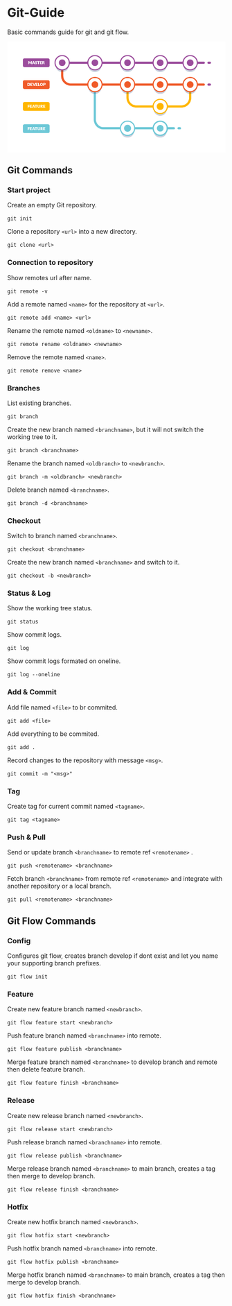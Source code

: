 # Git-Guide

Basic commands guide for git and git flow.

<div style="width: 100%; background-color: white;">
    <img src="./assets/gitflow-1.png" alt="gitworkflow"/>
</div>

## Git Commands

### Start project

Create an empty Git repository.
```
git init
```

Clone a repository ``<url>`` into a new directory.
```
git clone <url>
```

### Connection to repository

Show remotes url after name.
```
git remote -v
```

Add a remote named ``<name>``  for the repository at ``<url>``.
```
git remote add <name> <url>
```

Rename the remote named ``<oldname>`` to ``<newname>``.
```
git remote rename <oldname> <newname>
```

Remove the remote named ``<name>``. 
```
git remote remove <name>
```

### Branches

List existing branches.
```
git branch
```

Create the new branch named ``<branchname>``, but it will not switch the working tree to it.
```
git branch <branchname>
```

Rename the branch named ``<oldbranch>`` to ``<newbranch>``.
```
git branch -m <oldbranch> <newbranch>
```

Delete branch named ``<branchname>``.
```
git branch -d <branchname>
```

### Checkout

Switch to branch named ``<branchname>``.
```
git checkout <branchname>
```

Create the new branch named ``<branchname>`` and switch to it.
```
git checkout -b <newbranch>
```

### Status & Log

Show the working tree status.
```
git status
```

Show commit logs.
```
git log
```

Show commit logs formated on oneline.
```
git log --oneline
```

### Add & Commit

Add file named ``<file>`` to br commited.
```
git add <file>
```

Add everything to be commited.
```
git add .
```

Record changes to the repository with message ``<msg>``.
```
git commit -m "<msg>"
```

### Tag

Create tag for current commit named ``<tagname>``.
```
git tag <tagname>
```

### Push & Pull

Send or update branch ``<branchname>`` to remote ref ``<remotename>`` .
```
git push <remotename> <branchname>
```

Fetch branch ``<branchname>`` from remote ref ``<remotename>`` and integrate with another repository or a local branch.
```
git pull <remotename> <branchname>
```

## Git Flow Commands

### Config

Configures git flow, creates branch develop if dont exist and let you name your supporting branch prefixes.
```
git flow init
```

### Feature

Create new feature branch named ``<newbranch>``.
```
git flow feature start <newbranch>
```

Push feature branch named ``<branchname>`` into remote.
```
git flow feature publish <branchname>
```

Merge feature branch named ``<branchname>`` to develop branch and remote then delete feature branch.
```
git flow feature finish <branchname>
```

### Release

Create new release branch named ``<newbranch>``.
```
git flow release start <newbranch>
```

Push release branch named ``<branchname>`` into remote.
```
git flow release publish <branchname>
```

Merge release branch named ``<branchname>`` to main branch, creates a tag then merge to develop branch.
```
git flow release finish <branchname>
```

### Hotfix

Create new hotfix branch named ``<newbranch>``.
```
git flow hotfix start <newbranch>
```

Push hotfix branch named ``<branchname>`` into remote.
```
git flow hotfix publish <branchname>
```

Merge hotfix branch named ``<branchname>`` to main branch, creates a tag then merge to develop branch.
```
git flow hotfix finish <branchname>
```
